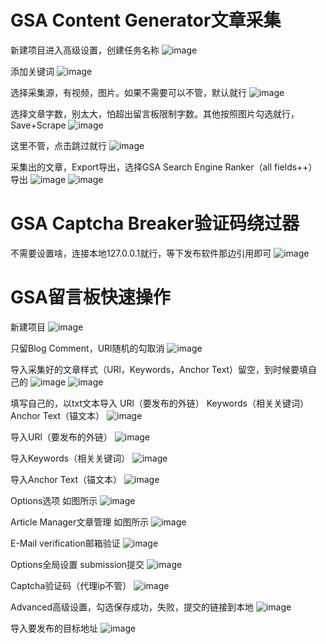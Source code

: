 # GSA Content Generator文章采集
新建项目进入高级设置，创建任务名称
![image](https://github.com/user-attachments/assets/74a7e2e5-150c-4796-b186-250266450863)

添加关键词
![image](https://github.com/user-attachments/assets/e340cd25-f7fd-4d9b-9a40-50153b71d063)

选择采集源，有视频，图片。如果不需要可以不管，默认就行
![image](https://github.com/user-attachments/assets/173daac1-a8f4-4fbc-8074-f7b050abdd5f)

选择文章字数，别太大，怕超出留言板限制字数。其他按照图片勾选就行，Save+Scrape
![image](https://github.com/user-attachments/assets/7ce5cddb-cdff-413e-9cd6-34e02ed1b182)

这里不管，点击跳过就行
![image](https://github.com/user-attachments/assets/f24523a9-61d0-4845-905e-3ed87bb1b9d3)

采集出的文章，Export导出，选择GSA Search Engine Ranker（all fields++）导出
![image](https://github.com/user-attachments/assets/d430301b-0e2e-436f-8d96-92d077e59e12)
![image](https://github.com/user-attachments/assets/0e9998b7-7990-4e10-8e04-70331200f0db)

# GSA Captcha Breaker验证码绕过器
不需要设置啥，连接本地127.0.0.1就行，等下发布软件那边引用即可
![image](https://github.com/user-attachments/assets/f883fc12-a6f2-4a45-b16e-e6e0edda2154)


# GSA留言板快速操作
新建项目
![image](https://github.com/user-attachments/assets/b25da11b-e604-4687-ad4a-640b0c00d557)

只留Blog Comment，URl随机的勾取消
![image](https://github.com/user-attachments/assets/0ab4cffe-24b7-43e7-9289-d01f2cb9f5dd)

导入采集好的文章样式（URl，Keywords，Anchor Text）留空，到时候要填自己的
![image](https://github.com/user-attachments/assets/95e4b1e6-7b76-4381-92ef-eeaa3e336b1b)
![image](https://github.com/user-attachments/assets/57bfbcab-358d-4c04-b6c6-2822d01f5a23)

填写自己的，以txt文本导入
  URl（要发布的外链）
  Keywords（相关关键词）
  Anchor Text（锚文本）
![image](https://github.com/user-attachments/assets/5e95ad83-3234-4e23-9bd6-0748e7cc7007)

导入URl（要发布的外链）
![image](https://github.com/user-attachments/assets/655bc003-15f0-4b7c-b2fe-02d96c92e3be)

导入Keywords（相关关键词）
![image](https://github.com/user-attachments/assets/b3035d85-3a93-4951-a62e-71ab8a98e320)

导入Anchor Text（锚文本）
![image](https://github.com/user-attachments/assets/a9c982d9-0138-483f-9400-9859c61b749c)

Options选项 如图所示
![image](https://github.com/user-attachments/assets/cc4ff94e-9613-4440-ba1f-b6fb5b174878)

Article Manager文章管理 如图所示
![image](https://github.com/user-attachments/assets/089bb0fb-c7aa-49a8-a218-68899b853902)

E-Mail verification邮箱验证
![image](https://github.com/user-attachments/assets/8dc534fe-a2a9-4fc2-8431-84a7bef97d4b)

Options全局设置
submission提交
![image](https://github.com/user-attachments/assets/f26ed54e-dd1d-472d-a198-1b6074625f40)

Captcha验证码（代理ip不管）
![image](https://github.com/user-attachments/assets/70d920e0-ff49-4e4b-b562-8e3b5ff8c932)

Advanced高级设置，勾选保存成功，失败，提交的链接到本地
![image](https://github.com/user-attachments/assets/85fa2235-8436-429f-8213-c880c615814b)

导入要发布的目标地址
![image](https://github.com/user-attachments/assets/bc2289b9-ab4c-4a8a-931e-624f290c298f)

